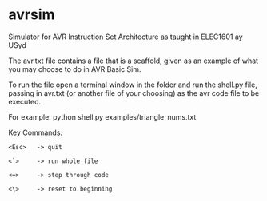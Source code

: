 # avrsim
Simulator for AVR Instruction Set Architecture as taught in ELEC1601 ay USyd

The avr.txt file contains a file that is a
scaffold, given as an example of what you
may choose to do in AVR Basic Sim.

To run the file open a terminal window
in the folder and run the shell.py file,
passing in avr.txt (or another file of your
choosing) as the avr code file to be executed.

For example:
    python shell.py examples/triangle_nums.txt

Key Commands:

    <Esc>   -> quit
    
    <`>     -> run whole file
    
    <=>     -> step through code
    
    <\>     -> reset to beginning
